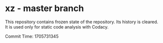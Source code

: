 # xz - master branch

This repository contains frozen state of the repository.
Its history is cleared. It is used only for static code
analysis with Codacy.

Commit Time: 1705731345
